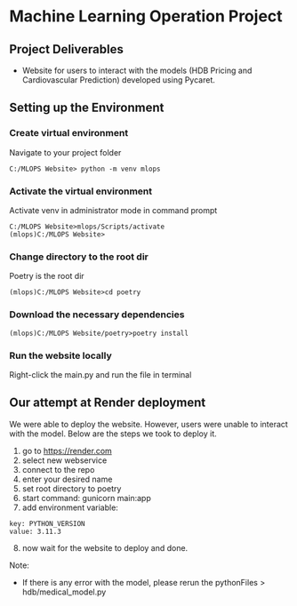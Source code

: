 # Machine Learning Operation Project

## Project Deliverables
- Website for users to interact with the models (HDB Pricing and Cardiovascular Prediction) developed using Pycaret.

## Setting up the Environment

### Create virtual environment
Navigate to your project folder
```console
C:/MLOPS Website> python -m venv mlops
```
### Activate the virtual environment
Activate venv in administrator mode in command prompt 
```console
C:/MLOPS Website>mlops/Scripts/activate
(mlops)C:/MLOPS Website>
```
### Change directory to the root dir
Poetry is the root dir
```console
(mlops)C:/MLOPS Website>cd poetry
```
### Download the necessary dependencies
```console
(mlops)C:/MLOPS Website/poetry>poetry install
```
### Run the website locally
Right-click the main.py and run the file in terminal

## Our attempt at Render deployment

We were able to deploy the website. However, users were unable to interact with the model. Below are the steps we took to deploy it.

1. go to https://render.com
2. select new webservice
3. connect to the repo
4. enter your desired name
5. set root directory to poetry
6. start command: gunicorn main:app
7. add environment variable:
```
key: PYTHON_VERSION
value: 3.11.3
```
8. now wait for the website to deploy and done.

   
Note:
- If there is any error with the model, please rerun the pythonFiles > hdb/medical_model.py
